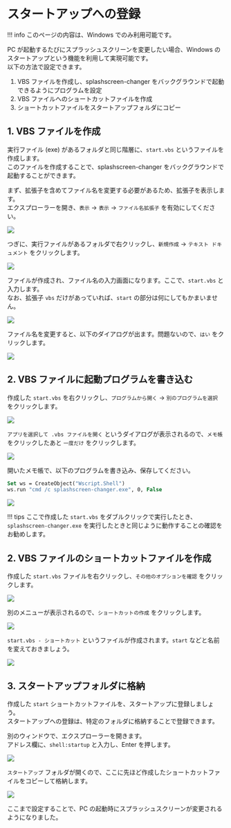 # スタートアップへの登録

!!! info
    このページの内容は、Windows でのみ利用可能です。

PC が起動するたびにスプラッシュスクリーンを変更したい場合、Windows のスタートアップという機能を利用して実現可能です。  
以下の方法で設定できます。

1. VBS ファイルを作成し、splashscreen-changer をバックグラウンドで起動できるようにプログラムを設定
2. VBS ファイルへのショートカットファイルを作成
3. ショートカットファイルをスタートアップフォルダにコピー

## 1. VBS ファイルを作成

実行ファイル (exe) があるフォルダと同じ階層に、`start.vbs` というファイルを作成します。  
このファイルを作成することで、splashscreen-changer をバックグラウンドで起動することができます。

まず、拡張子を含めてファイル名を変更する必要があるため、拡張子を表示します。  
エクスプローラーを開き、`表示` → `表示` → `ファイル名拡張子` を有効にしてください。

![](assets/show-ext-settings.png)

つぎに、実行ファイルがあるフォルダで右クリックし、`新規作成` → `テキスト ドキュメント` をクリックします。

![](assets/new-text-file.png)

ファイルが作成され、ファイル名の入力画面になります。ここで、`start.vbs` と入力します。  
なお、拡張子 `vbs` だけがあっていれば、`start` の部分は何にしてもかまいません。

![](assets/rename-file.png)

ファイル名を変更すると、以下のダイアログが出ます。問題ないので、`はい` をクリックします。

![](assets/rename-ext-warn-dialog.png)

## 2. VBS ファイルに起動プログラムを書き込む

作成した `start.vbs` を右クリックし、`プログラムから開く` → `別のプログラムを選択` をクリックします。

![](assets/open-by-other-program.png)

`アプリを選択して .vbs ファイルを開く` というダイアログが表示されるので、`メモ帳` をクリックしたあと `一度だけ` をクリックします。

![](assets/open-with-notepad.png)

開いたメモ帳で、以下のプログラムを書き込み、保存してください。

```vb
Set ws = CreateObject("Wscript.Shell")
ws.run "cmd /c splashscreen-changer.exe", 0, False
```

![](assets/edit-vbs-file.png)

!!! tips
    ここで作成した `start.vbs` をダブルクリックで実行したとき、`splashscreen-changer.exe` を実行したときと同じように動作することの確認をお勧めします。

## 2. VBS ファイルのショートカットファイルを作成

作成した `start.vbs` ファイルを右クリックし、`その他のオプションを確認` をクリックします。

![](assets/open-vbs-file-other-options.png)

別のメニューが表示されるので、`ショートカットの作成` をクリックします。

![](assets/create-vbs-shortcut.png)

`start.vbs - ショートカット` というファイルが作成されます。`start` などと名前を変えておきましょう。

![](assets/rename-shortcut-file.png)

## 3. スタートアップフォルダに格納

作成した `start` ショートカットファイルを、スタートアップに登録しましょう。  
スタートアップへの登録は、特定のフォルダに格納することで登録できます。

別のウィンドウで、エクスプローラーを開きます。  
アドレス欄に、`shell:startup` と入力し、Enter を押します。

![](assets/open-shell-startup.png)

`スタートアップ` フォルダが開くので、ここに先ほど作成したショートカットファイルをコピーして格納します。

![](assets/copy-to-startup.png)

ここまで設定することで、PC の起動時にスプラッシュスクリーンが変更されるようになりました。
